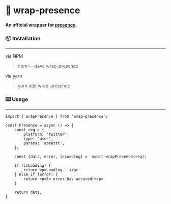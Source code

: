 # 🌙 wrap-presence
#### An official wrapper for [presence](https://presence.im).

### 📦 Installation

---

via NPM
> npm i --save wrap-presence

via yarn 
> yarn add wrap-presence

### ⌨️ Usage

----

```tsx
import { wrapPresence } from 'wrap-presence';

const Presence = async () => {
	const req = {
		platform: 'twitter',
		type: 'user',
		params: 'atmattt',
	};
	
	const {data, error, isLoading} =  await wrapPresence(req);

	if (isLoading) {
		return <p>Loading...</p>
	} else if (error) {
		return <p>An error has occured!</p>
	}
	
	return data;
}
```

